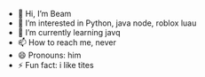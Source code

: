 - 👋 Hi, I’m Beam
- 👀 I’m interested in Python, java node, roblox luau
- 🌱 I’m currently learning javq
- 📫 How to reach me, never
- 😄 Pronouns: him
- ⚡ Fun fact: i like tites

<!---
KKAKSUUWH/KKAKSUUWH is a ✨ special ✨ repository because its `README.md` (this file) appears on your GitHub profile.
You can click the Preview link to take a look at your changes.
--->
